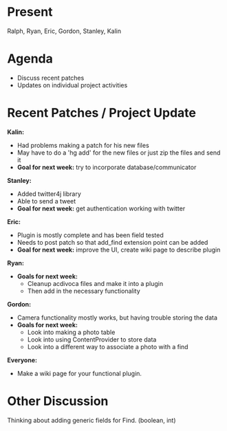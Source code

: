 # Present #

Ralph, Ryan, Eric, Gordon, Stanley, Kalin

# Agenda #

  * Discuss recent patches
  * Updates on individual project activities

# Recent Patches / Project Update #

**Kalin:**
  * Had problems making a patch for his new files
  * May have to do a 'hg add' for the new files or just zip the files and send it
  * **Goal for next week:** try to incorporate database/communicator

**Stanley:**
  * Added twitter4j library
  * Able to send a tweet
  * **Goal for next week:** get authentication working with twitter

**Eric:**
  * Plugin is mostly complete and has been field tested
  * Needs to post patch so that add\_find extension point can be added
  * **Goal for next week:** improve the UI, create wiki page to describe plugin

**Ryan:**
  * **Goals for next week:**
    * Cleanup acdivoca files and make it into a plugin
    * Then add in the necessary functionality

**Gordon:**
  * Camera functionality mostly works, but having trouble storing the data
  * **Goals for next week:**
    * Look into making a photo table
    * Look into using ContentProvider to store data
    * Look into a different way to associate a photo with a find

**Everyone:**
  * Make a wiki page for your functional plugin.

# Other Discussion #
Thinking about adding generic fields for Find. (boolean, int)
